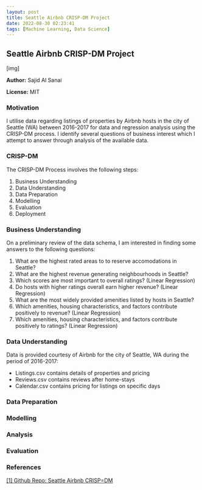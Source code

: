 ```yaml
---
layout: post
title: Seattle Airbnb CRISP-DM Project
date: 2022-08-30 02:23:41
tags: [Machine Learning, Data Science]
---
```

## Seattle Airbnb CRISP-DM Project

[img]

**Author:** Sajid Al Sanai

**License:** MIT

### Motivation

I utilise data regarding listings of properties by Airbnb hosts in the city of Seattle (WA) between 2016-2017 for data and regression analysis using the CRISP-DM process. I identify several questions of business interest which I attempt to answer through analysis of the available data.

### CRISP-DM

The CRISP-DM Process involves the following steps:

1. Business Understanding
2. Data Understanding
3. Data Preparation
4. Modelling
5. Evaluation
6. Deployment

### Business Understanding

On a preliminary review of the data schema, I am interested in finding some answers to the following questions:

1. What are the highest rated areas to to reserve accomodations in Seattle?
2. What are the highest revenue generating neighbourhoods in Seattle?
3. Which scores are most important to overall ratings? (Linear Regression)
4. Do hosts with higher ratings overall earn higher revenue? (Linear Regression)
5. What are the most widely provided amenities listed by hosts in Seattle?
6. Which amenities, housing characteristics, and factors contribute positively to revenue? (Linear Regression)
7. Which amenities, housing characteristics, and factors contribute positively to ratings? (Linear Regression)

### Data Understanding

Data is provided courtesy of Airbnb for the city of Seattle, WA during the period of 2016-2017:

- Listings.csv contains details of properties and pricing
- Reviews.csv contains reviews after home-stays
- Calendar.csv contains pricing for listings on specific days

### Data Preparation

### Modelling

### Analysis

### Evaluation

### References

[[1] Github Repo: Seattle Airbnb CRISP=DM](https://github.com/sajidsarker/seattle-airbnb-crispdm)
